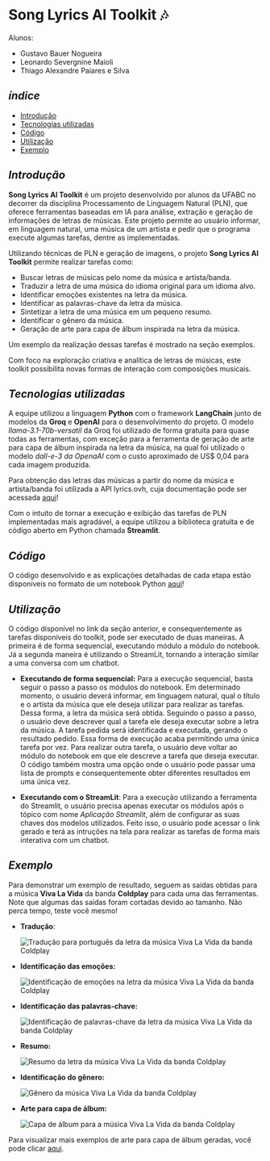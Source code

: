 # Song Lyrics AI Toolkit 🎶

Alunos:
*   Gustavo Bauer Nogueira
*   Leonardo Severgnine Maioli
*   Thiago Alexandre Paiares e Silva

## _índice_

- <a href="#intro">Introdução</a>
- <a href="#tecnologias-utilizadas">Tecnologias utilizadas</a>
- <a href="#codigo">Código</a>
- <a href="#utilizacao">Utilização</a>
- <a href="#exemplo">Exemplo</a>

## _Introdução_

**Song Lyrics AI Toolkit** é um projeto desenvolvido por alunos da UFABC no decorrer da disciplina Processamento de Linguagem Natural (PLN), que oferece ferramentas baseadas em IA para análise, extração e geração de informações de letras de músicas. Este projeto permite ao usuário informar, em linguagem natural, uma música de um artista e pedir que o programa execute algumas tarefas, dentre as implementadas.

Utilizando técnicas de PLN e geração de imagens, o projeto **Song Lyrics AI Toolkit** permite realizar tarefas como:

- Buscar letras de músicas pelo nome da música e artista/banda.
- Traduzir a letra de uma música do idioma original para um idioma alvo.
- Identificar emoções existentes na letra da música.
- Identificar as palavras-chave da letra da música.
- Sintetizar a letra de uma música em um pequeno resumo.
- Identificar o gênero da música.
- Geração de arte para capa de álbum inspirada na letra da música.

Um exemplo da realização dessas tarefas é mostrado na seção exemplos.

Com foco na exploração criativa e analítica de letras de músicas, este toolkit possibilita novas formas de interação com composições musicais.

## _Tecnologias utilizadas_

A equipe utilizou a linguagem **Python** com o framework **LangChain** junto de modelos da **Groq** e **OpenAI** para o desenvolvimento do projeto. O modelo _*llama-3.1-70b-versatil*_ da Groq foi utilizado de forma gratuita para quase todas as ferramentas, com exceção para a ferramenta de geração de arte para capa de álbum inspirada na letra da música, na qual foi utilizado o modelo _*dall-e-3 da OpenaAI*_ com o custo aproximado de US$ 0,04 para cada imagem produzida.

Para obtenção das letras das músicas a partir do nome da música e artista/banda foi utilizada a API lyrics.ovh, cuja documentação pode ser acessada [aqui](https://lyricsovh.docs.apiary.io/#reference)!

Com o intuito de tornar a execução e exibição das tarefas de PLN implementadas mais agradável, a equipe utilizou a biblioteca gratuita e de código aberto em Python chamada **Streamlit**.

## _Código_

O código desenvolvido e as explicações detalhadas de cada etapa estão disponíveis no formato de um notebook Python [aqui](https://github.com/LeonardoMaioli/song_lyrics_ai_toolkit/blob/main/SongLyricsAIToolkit.ipynb)!

## _Utilização_

O código disponível no link da seção anterior, e consequentemente as tarefas disponíveis do toolkit, pode ser executado de duas maneiras. A primeira é de forma sequencial, executando módulo a módulo do notebook. Já a segunda maneira é utilizando o StreamLit, tornando a interação similar a uma conversa com um chatbot.

- **Executando de forma sequencial:**
Para a execução sequencial, basta seguir o passo a passo os módulos do notebook. Em determinado momento, o usuário deverá informar, em linguagem natural, qual o título e o artista da música que ele deseja utilizar para realizar as tarefas. Dessa forma, a letra da música será obtida. Seguindo o passo a passo, o usuário deve descrever qual a tarefa ele deseja executar sobre a letra da música. A tarefa pedida será identificada e executada, gerando o resultado pedido. Essa forma de execução acaba permitindo uma única tarefa por vez. Para realizar outra tarefa, o usuário deve voltar ao módulo do notebook em que ele descreve a tarefa que deseja executar. O código também mostra uma opção onde o usuário pode passar uma lista de prompts e consequentemente obter diferentes resultados em uma única vez.

- **Executando com o StreamLit**:
Para a execução utilizando a ferramenta do Streamlit, o usuário precisa apenas executar os módulos após o tópico com nome _*Aplicação Streamlit*_, além de configurar as suas chaves dos modelos utilizados. Feito isso, o usuário pode acessar o link gerado e terá as intruções na tela para realizar as tarefas de forma mais interativa com um chatbot.

## _Exemplo_

Para demonstrar um exemplo de resultado, seguem as saídas obtidas para a música **Viva La Vida** da banda **Coldplay** para cada uma das ferramentas. Note que algumas das saídas foram cortadas devido ao tamanho. Não perca tempo, teste você mesmo!

- **Tradução**:
  
  ![Tradução para português da letra da música Viva La Vida da banda Coldplay](images/traducao.png)
  
- **Identificação das emoções:**
  
  ![Identificação de emoções na letra da música Viva La Vida da banda Coldplay](images/emocoes.png)
  
- **Identificação das palavras-chave:**
  
  ![Identificação de palavras-chave da letra da música Viva La Vida da banda Coldplay](images/palavras_chave.png)
  
- **Resumo:**
  
  ![Resumo da letra da música Viva La Vida da banda Coldplay](images/resumo.png)
  
- **Identificação do gênero:**
  
  ![Gênero da música Viva La Vida da banda Coldplay](images/genero.png)
  
- **Arte para capa de álbum:**
  
  ![Capa de álbum para a música Viva La Vida da banda Coldplay](album_cover/viva%20la%20vida%20-%20Coldplay.png)

Para visualizar mais exemplos de arte para capa de álbum geradas, você pode clicar [aqui](https://github.com/LeonardoMaioli/song_lyrics_ai_toolkit/tree/main/album_cover).



